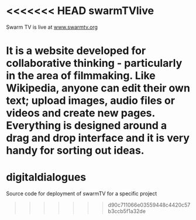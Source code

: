 <<<<<<< HEAD
swarmTVlive
===========

Swarm TV is live at <a href="ucfmediacentre.co.uk/swarmtv/">www.swarmtv.org</a>

It is a website developed for collaborative thinking - particularly in the area of filmmaking. Like Wikipedia, anyone can edit their own text; upload images, audio files or videos and create new pages. Everything is designed around a drag and drop interface and it is very handy for sorting out ideas.
=======
digitaldialogues
================

Source code for deployment of swarmTV for a specific project
>>>>>>> d90c711066e03559448c4420c57b3ccb5f1a32de
